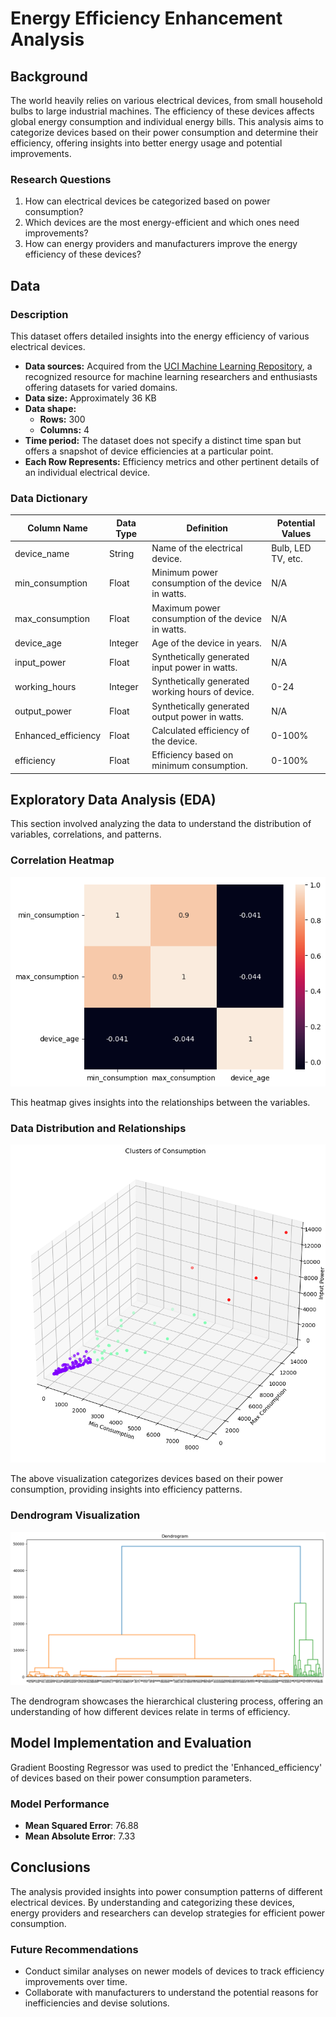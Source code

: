 # Energy Efficiency Enhancement Analysis

##  Background

The world heavily relies on various electrical devices, from small household bulbs to large industrial machines. The efficiency of these devices affects global energy consumption and individual energy bills. This analysis aims to categorize devices based on their power consumption and determine their efficiency, offering insights into better energy usage and potential improvements.

### Research Questions
1. How can electrical devices be categorized based on power consumption?
2. Which devices are the most energy-efficient and which ones need improvements?
3. How can energy providers and manufacturers improve the energy efficiency of these devices?

##  Data

### Description
This dataset offers detailed insights into the energy efficiency of various electrical devices.

- **Data sources:** Acquired from the [UCI Machine Learning Repository](https://archive.ics.uci.edu/ml/index.php), a recognized resource for machine learning researchers and enthusiasts offering datasets for varied domains.
- **Data size:** Approximately 36 KB
- **Data shape:** 
  - **Rows:** 300
  - **Columns:** 4
- **Time period:** The dataset does not specify a distinct time span but offers a snapshot of device efficiencies at a particular point.
- **Each Row Represents:** Efficiency metrics and other pertinent details of an individual electrical device.


### Data Dictionary

| Column Name          | Data Type | Definition                                         | Potential Values   |
|----------------------|-----------|----------------------------------------------------|--------------------|
| device_name          | String    | Name of the electrical device.                     | Bulb, LED TV, etc. |
| min_consumption      | Float     | Minimum power consumption of the device in watts.  | N/A                |
| max_consumption      | Float     | Maximum power consumption of the device in watts.  | N/A                |
| device_age           | Integer   | Age of the device in years.                        | N/A                |
| input_power          | Float     | Synthetically generated input power in watts.      | N/A                |
| working_hours        | Integer   | Synthetically generated working hours of device.   | 0-24               |
| output_power         | Float     | Synthetically generated output power in watts.     | N/A                |
| Enhanced_efficiency  | Float     | Calculated efficiency of the device.               | 0-100%             |
| efficiency           | Float     | Efficiency based on minimum consumption.           | 0-100%             |

##  Exploratory Data Analysis (EDA)

This section involved analyzing the data to understand the distribution of variables, correlations, and patterns. 
### Correlation Heatmap

![Correlation Heatmap](https://github.com/alishaminj12/Energy-Efficiency-Enhancement-Analysis/blob/main/Correlation%20Heatmap.png)

This heatmap gives insights into the relationships between the variables.

### Data Distribution and Relationships

![Clusters of Consumption](https://github.com/alishaminj12/Energy-Efficiency-Enhancement-Analysis/blob/main/Clusters%20of%20Consumption.png)

The above visualization categorizes devices based on their power consumption, providing insights into efficiency patterns.

### Dendrogram Visualization

![Dendrogram](https://github.com/alishaminj12/Energy-Efficiency-Enhancement-Analysis/blob/main/Dendrogram.png)

The dendrogram showcases the hierarchical clustering process, offering an understanding of how different devices relate in terms of efficiency.

##  Model Implementation and Evaluation

Gradient Boosting Regressor was used to predict the 'Enhanced_efficiency' of devices based on their power consumption parameters. 

### Model Performance
- **Mean Squared Error**: 76.88
- **Mean Absolute Error**: 7.33

##  Conclusions

The analysis provided insights into power consumption patterns of different electrical devices. By understanding and categorizing these devices, energy providers and researchers can develop strategies for efficient power consumption.

### Future Recommendations
- Conduct similar analyses on newer models of devices to track efficiency improvements over time.
- Collaborate with manufacturers to understand the potential reasons for inefficiencies and devise solutions.

